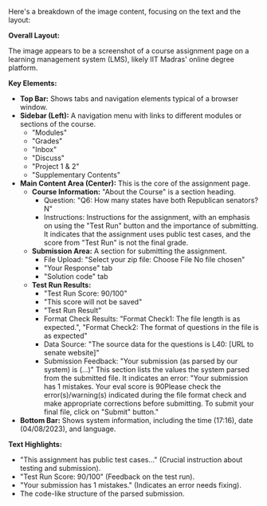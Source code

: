 Here's a breakdown of the image content, focusing on the text and the layout:

**Overall Layout:**

The image appears to be a screenshot of a course assignment page on a learning management system (LMS), likely IIT Madras' online degree platform.

**Key Elements:**

*   **Top Bar:** Shows tabs and navigation elements typical of a browser window.
*   **Sidebar (Left):** A navigation menu with links to different modules or sections of the course.
    *   "Modules"
    *   "Grades"
    *   "Inbox"
    *   "Discuss"
    *   "Project 1 & 2"
    *   "Supplementary Contents"
*   **Main Content Area (Center):** This is the core of the assignment page.
    *   **Course Information:**  "About the Course" is a section heading.
        *   Question: "Q6: How many states have both Republican senators? N"
        *   Instructions:  Instructions for the assignment, with an emphasis on using the "Test Run" button and the importance of submitting. It indicates that the assignment uses public test cases, and the score from "Test Run" is not the final grade.
    *   **Submission Area:** A section for submitting the assignment.
        *   File Upload:  "Select your zip file: Choose File No file chosen"
        *   "Your Response" tab
        *   "Solution code" tab
    *   **Test Run Results:**
        *   "Test Run Score: 90/100"
        *   "This score will not be saved"
        *   "Test Run Result"
        *   Format Check Results: "Format Check1: The file length is as expected.",  "Format Check2: The format of questions in the file is as expected"
        *   Data Source: "The source data for the questions is L40: [URL to senate website]"
        *   Submission Feedback:  "Your submission (as parsed by our system) is (…)" This section lists the values the system parsed from the submitted file.  It indicates an error:  "Your submission has 1 mistakes. Your eval score is 90Please check the error(s)/warning(s) indicated during the file format check and make appropriate corrections before submitting. To submit your final file, click on "Submit" button."
*   **Bottom Bar:** Shows system information, including the time (17:16), date (04/08/2023), and language.

**Text Highlights:**

*   "This assignment has public test cases..." (Crucial instruction about testing and submission).
*   "Test Run Score: 90/100" (Feedback on the test run).
*   "Your submission has 1 mistakes." (Indicates an error needs fixing).
*   The code-like structure of the parsed submission.
